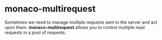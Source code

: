 monaco-multirequest
====

Sometimes we need to manage multiple requests sent to the server and act upon them. **monaco-multirequest** allows you to control multiple read requests in a pool of requests.

